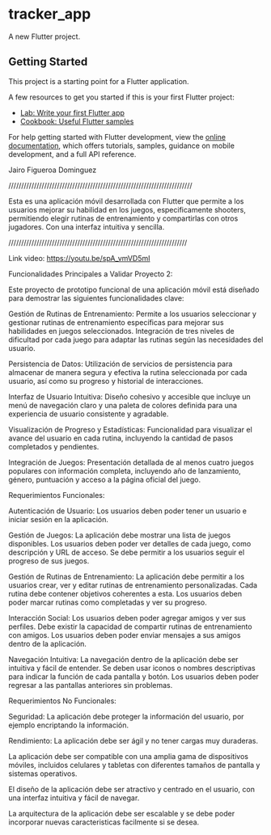 # tracker_app

A new Flutter project.

## Getting Started

This project is a starting point for a Flutter application.

A few resources to get you started if this is your first Flutter project:

- [Lab: Write your first Flutter app](https://docs.flutter.dev/get-started/codelab)
- [Cookbook: Useful Flutter samples](https://docs.flutter.dev/cookbook)

For help getting started with Flutter development, view the
[online documentation](https://docs.flutter.dev/), which offers tutorials,
samples, guidance on mobile development, and a full API reference.

Jairo Figueroa Dominguez

////////////////////////////////////////////////////////////////////////

Esta es una aplicación móvil desarrollada con Flutter que permite a los usuarios mejorar su habilidad en los juegos, 
especificamente shooters, permitiendo elegir rutinas de entrenamiento y compartirlas con otros jugadores. Con una interfaz intuitiva y sencilla.

//////////////////////////////////////////////////////////////////////

Link video: https://youtu.be/spA_vmVD5mI

Funcionalidades Principales a Validar Proyecto 2:

Este proyecto de prototipo funcional de una aplicación móvil está diseñado para demostrar las siguientes funcionalidades clave:

Gestión de Rutinas de Entrenamiento:
Permite a los usuarios seleccionar y gestionar rutinas de entrenamiento específicas para mejorar sus habilidades en juegos seleccionados.
Integración de tres niveles de dificultad por cada juego para adaptar las rutinas según las necesidades del usuario.

Persistencia de Datos:
Utilización de servicios de persistencia para almacenar de manera segura y efectiva la rutina seleccionada por cada usuario, así como su progreso y historial de interacciones.

Interfaz de Usuario Intuitiva:
Diseño cohesivo y accesible que incluye un menú de navegación claro y una paleta de colores definida para una experiencia de usuario consistente y agradable.

Visualización de Progreso y Estadísticas:
Funcionalidad para visualizar el avance del usuario en cada rutina, incluyendo la cantidad de pasos completados y pendientes.

Integración de Juegos:
Presentación detallada de al menos cuatro juegos populares con información completa, incluyendo año de lanzamiento, género, puntuación y acceso a la página oficial del juego.

Requerimientos Funcionales:

Autenticación de Usuario:
Los usuarios deben poder tener un usuario e iniciar sesión en la aplicación.

Gestión de Juegos:
La aplicación debe mostrar una lista de juegos disponibles.
Los usuarios deben poder ver detalles de cada juego, como descripción y URL de acceso.
Se debe permitir a los usuarios seguir el progreso de sus juegos.

Gestión de Rutinas de Entrenamiento:
La aplicación debe permitir a los usuarios crear, ver y editar rutinas de entrenamiento personalizadas.
Cada rutina debe contener objetivos coherentes a esta.
Los usuarios deben poder marcar rutinas como completadas y ver su progreso.

Interacción Social:
Los usuarios deben poder agregar amigos y ver sus perfiles.
Debe existir la capacidad de compartir rutinas de entrenamiento con amigos.
Los usuarios deben poder enviar mensajes a sus amigos dentro de la aplicación.

Navegación Intuitiva:
La navegación dentro de la aplicación debe ser intuitiva y fácil de entender.
Se deben usar iconos o nombres descriptivas para indicar la función de cada pantalla y botón.
Los usuarios deben poder regresar a las pantallas anteriores sin problemas.

Requerimientos No Funcionales:

Seguridad:
La aplicación debe proteger la información del usuario, por ejemplo encriptando la información.

Rendimiento:
La aplicación debe ser ágil y no tener cargas muy duraderas.

La aplicación debe ser compatible con una amplia gama de dispositivos móviles, incluidos celulares y tabletas con diferentes tamaños de pantalla y sistemas operativos.

El diseño de la aplicación debe ser atractivo y centrado en el usuario, con una interfaz intuitiva y fácil de navegar.

La arquitectura de la aplicación debe ser escalable y se debe poder incorporar nuevas caracteristicas facilmente si se desea.


